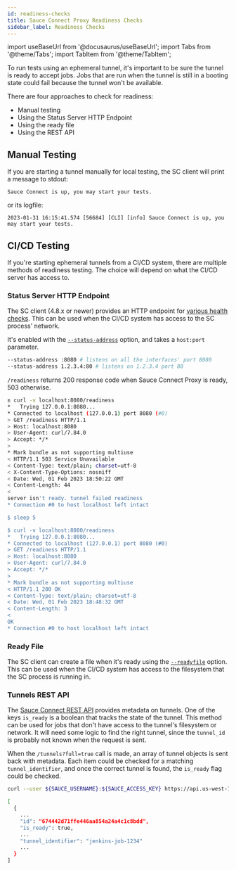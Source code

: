 ```yaml
---
id: readiness-checks
title: Sauce Connect Proxy Readiness Checks
sidebar_label: Readiness Checks
---
```


import useBaseUrl from '@docusaurus/useBaseUrl';
import Tabs from '@theme/Tabs';
import TabItem from '@theme/TabItem';

To run tests using an ephemeral tunnel, it's important to be sure the tunnel is ready to accept jobs. Jobs that are run when the tunnel is still in a booting state could fail because the tunnel won't be available.

There are four approaches to check for readiness:

* Manual testing
* Using the Status Server HTTP Endpoint
* Using the ready file
* Using the REST API

## Manual Testing

If you are starting a tunnel manually for local testing, the SC client will print a message to stdout:

```
Sauce Connect is up, you may start your tests.
```

or its logfile:

```
2023-01-31 16:15:41.574 [56684] [CLI] [info] Sauce Connect is up, you may start your tests.
```

## CI/CD Testing

If you're starting ephemeral tunnels from a CI/CD system, there are multiple methods of readiness testing. The choice will depend on what the CI/CD server has access to.

### Status Server HTTP Endpoint

The SC client (4.8.x or newer) provides an HTTP endpoint for [various health checks](/secure-connections/sauce-connect/proxy-tunnels/#status-server-endpoints). This can be used when the CI/CD system has access to the SC process' network.

It's enabled with the [`--status-address`](/dev/cli/sauce-connect-proxy/#--status-address) option, and takes a `host:port` parameter.

```bash
--status-address :8080 # listens on all the interfaces' port 8080
--status-address 1.2.3.4:80 # listens on 1.2.3.4 port 80
```

`/readiness` returns 200 response code when Sauce Connect Proxy is ready, 503 otherwise.

```bash
± curl -v localhost:8080/readiness
*   Trying 127.0.0.1:8080...
* Connected to localhost (127.0.0.1) port 8080 (#0)
> GET /readiness HTTP/1.1
> Host: localhost:8080
> User-Agent: curl/7.84.0
> Accept: */*
>
* Mark bundle as not supporting multiuse
< HTTP/1.1 503 Service Unavailable
< Content-Type: text/plain; charset=utf-8
< X-Content-Type-Options: nosniff
< Date: Wed, 01 Feb 2023 18:50:22 GMT
< Content-Length: 44
<
server isn't ready. tunnel failed readiness
* Connection #0 to host localhost left intact

$ sleep 5

$ curl -v localhost:8080/readiness
*   Trying 127.0.0.1:8080...
* Connected to localhost (127.0.0.1) port 8080 (#0)
> GET /readiness HTTP/1.1
> Host: localhost:8080
> User-Agent: curl/7.84.0
> Accept: */*
>
* Mark bundle as not supporting multiuse
< HTTP/1.1 200 OK
< Content-Type: text/plain; charset=utf-8
< Date: Wed, 01 Feb 2023 18:48:32 GMT
< Content-Length: 3
<
OK
* Connection #0 to host localhost left intact
```

### Ready File

The SC client can create a file when it's ready using the [`--readyfile`](/dev/cli/sauce-connect-proxy/#--readyfile) option. This can be used when the CI/CD system has access to the filesystem that the SC process is running in.

### Tunnels REST API

The [Sauce Connect REST API](/dev/api/connect/#get-tunnels-for-a-user) provides metadata on tunnels. One of the keys `is_ready` is a boolean that tracks the state of the tunnel. This method can be used for jobs that don't have access to the tunnel's filesystem or network. It will need some logic to find the right tunnel, since the `tunnel_id` is probably not known when the request is sent.

When the `/tunnels?full=true` call is made, an array of tunnel objects is sent back with metadata. Each item could be checked for a matching `tunnel_identifier`, and once the correct tunnel is found, the `is_ready` flag could be checked.

```bash
curl --user ${SAUCE_USERNAME}:${SAUCE_ACCESS_KEY} https://api.us-west-1.saucelabs.com/rest/v1/${SAUCE_USERNAME}/tunnels?full=true

[
  {
    ...
    "id": "674442d71ffe446aa854a24a4c1c8bdd",
    "is_ready": true,
    ...
    "tunnel_identifier": "jenkins-job-1234"
    ...
  }
]
```
